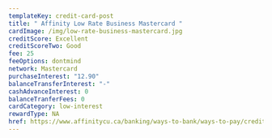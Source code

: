 ```yaml
---
templateKey: credit-card-post
title: " Affinity Low Rate Business Mastercard "
cardImage: /img/low-rate-business-mastercard.jpg
creditScore: Excellent
creditScoreTwo: Good
fee: 25
feeOptions: dontmind
network: Mastercard
purchaseInterest: "12.90"
balanceTransferInterest: "-"
cashAdvanceInterest: 0
balanceTranferFees: 0
cardCategory: low-interest
rewardType: NA
href: https://www.affinitycu.ca/banking/ways-to-bank/ways-to-pay/credit-cards/business-credit-cards
---
```

